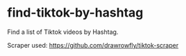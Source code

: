 # find-tiktok-by-hashtag
Find a list of Tiktok videos by Hashtag.

Scraper used: https://github.com/drawrowfly/tiktok-scraper
